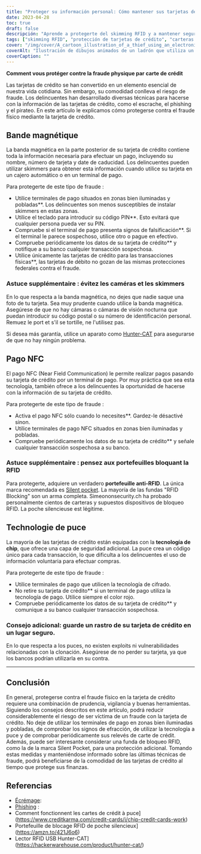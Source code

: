 ```yaml
---
title: "Proteger su información personal: Cómo mantener sus tarjetas de crédito a salvo de RFID Skimming y otros ataques físicos"
date: 2023-04-28
toc: true
draft: false
descripción: "Aprende a protegerte del skimming RFID y a mantener segura la información de tus tarjetas de crédito con estos sencillos consejos."
tags: ["skimming RFID", "protección de tarjetas de crédito", "carteras con bloqueo RFID", "tarjetas de crédito con chip", "phishing", "ciberseguridad", "robo de identidad", "privacidad", "pagos sin contacto", "pagos móviles", "seguridad financiera", "tarjetas inteligentes", "NFC", "cifrado", "protección de datos", "lectores RFID", "tecnología RFID", "carterismo electrónico", "bolsillo silencioso", "gato cazador"].
cover: "/img/cover/A_cartoon_illustration_of_a_thief_using_an_electronic_device.png"
coverAlt: "Ilustración de dibujos animados de un ladrón que utiliza un dispositivo electrónico para robar la información de la tarjeta de crédito de la cartera de una persona."
coverCaption: ""
---
```


 **Comment vous protéger contre la fraude physique par carte de crédit**
 
 Las tarjetas de crédito se han convertido en un elemento esencial de nuestra vida cotidiana. Sin embargo, su comodidad conlleva el riesgo de fraude. Los delincuentes han desarrollado diversas técnicas para hacerse con la información de las tarjetas de crédito, como el escrache, el phishing y el pirateo. En este artículo le explicamos cómo protegerse contra el fraude físico mediante la tarjeta de crédito.
 
 ## Bande magnétique
 
 La banda magnética en la parte posterior de su tarjeta de crédito contiene toda la información necesaria para efectuar un pago, incluyendo su nombre, número de tarjeta y date de caducidad. Los delincuentes pueden utilizar skimmers para obtener esta información cuando utilice su tarjeta en un cajero automático o en un terminal de pago.
 
 Para protegerte de este tipo de fraude :
 
 - Utilice terminales de pago situados en zonas bien iluminadas y pobladas**. Los delincuentes son menos susceptibles de instalar skimmers en estas zonas.
 - Utilice el teclado para introducir su código PIN**. Esto evitará que cualquier persona pueda ver su PIN.
 - Compruebe si el terminal de pago presenta signos de falsificación**. Si el terminal le parece sospechoso, utilice otro o pague en efectivo.
 - Compruebe periódicamente los datos de su tarjeta de crédito** y notifique a su banco cualquier transacción sospechosa.
 - Utilice únicamente las tarjetas de crédito para las transacciones físicas**, las tarjetas de débito no gozan de las mismas protecciones federales contra el fraude.
 
 ### Astuce supplémentaire : évitez les caméras et les skimmers
 
 En lo que respecta a la banda magnética, no dejes que nadie saque una foto de tu tarjeta. Sea muy prudente cuando utilice la banda magnética. Asegúrese de que no hay cámaras o cámaras de visión nocturna que puedan introducir su código postal o su número de identificación personal. Remuez le port et s'il se tortille, ne l'utilisez pas.
 
 Si desea más garantía, utilice un aparato como [Hunter-CAT](https://hackerwarehouse.com/product/hunter-cat/) para asegurarse de que no hay ningún problema.
 
 ## Pago NFC
 
 El pago NFC (Near Field Communication) le permite realizar pagos pasando su tarjeta de crédito por un terminal de pago. Por muy práctica que sea esta tecnología, también ofrece a los delincuentes la oportunidad de hacerse con la información de su tarjeta de crédito.
 
 Para protegerte de este tipo de fraude :
 
 - Activa el pago NFC sólo cuando lo necesites**. Gardez-le désactivé sinon.
 - Utilice terminales de pago NFC situados en zonas bien iluminadas y pobladas.
 - Compruebe periódicamente los datos de su tarjeta de crédito** y señale cualquier transacción sospechosa a su banco.
 
 ### Astuce supplémentaire : pensez aux portefeuilles bloquant la RFID
 
 Para protegerte, adquiere un verdadero **portefeuille anti-RFID**. La única marca recomendada es [Silent pocket](https://amzn.to/421J6o6). La mayoría de las fundas "RFID Blocking" son un arma completa. Simeononsecurity.ch ha probado personalmente cientos de carteras y supuestos dispositivos de bloqueo RFID. La poche silencieuse est légitime.
 
 ## Technologie de puce
 
 La mayoría de las tarjetas de crédito están equipadas con la **tecnología de chip**, que ofrece una capa de seguridad adicional. La puce crea un código único para cada transacción, lo que dificulta a los delincuentes el uso de información voluntaria para efectuar compras.
 
 Para protegerte de este tipo de fraude :
 
 - Utilice terminales de pago que utilicen la tecnología de cifrado.
 - No retire su tarjeta de crédito** si un terminal de pago utiliza la tecnología de pago. Utilice siempre el color rojo.
 - Compruebe periódicamente los datos de su tarjeta de crédito** y comunique a su banco cualquier transacción sospechosa.
 
 ### Consejo adicional: guarde un rastro de su tarjeta de crédito en un lugar seguro.
 
 En lo que respecta a los puces, no existen exploits ni vulnerabilidades relacionadas con la clonación. Asegúrese de no perder su tarjeta, ya que los bancos podrían utilizarla en su contra.
 
 ______
 
 ## Conclusión
 
 En general, protegerse contra el fraude físico en la tarjeta de crédito requiere una combinación de prudencia, vigilancia y buenas herramientas. Siguiendo los consejos descritos en este artículo, podrá reducir considerablemente el riesgo de ser víctima de un fraude con la tarjeta de crédito. No deje de utilizar los terminales de pago en zonas bien iluminadas y pobladas, de comprobar los signos de efracción, de utilizar la tecnología a puce y de comprobar periódicamente sus relevés de carte de crédit. Además, puede ser interesante considerar una funda de bloqueo RFID, como la de la marca Silent Pocket, para una protección adicional. Tomando estas medidas y manteniéndose informado sobre las últimas técnicas de fraude, podrá beneficiarse de la comodidad de las tarjetas de crédito al tiempo que protege sus finanzas.
 
 
 ## Referencias
 
 - [Écrémage](https://www.investopedia.com/terms/s/skimming.asp):
 - [Phishing](https://www.investopedia.com/terms/p/phishing.asp) :
 - Comment fonctionnent les cartes de crédit à puce] (https://www.creditkarma.com/credit-cards/i/chip-credit-cards-work)
 - Portefeuille de blocage RFID de poche silencieux] (https://amzn.to/421J6o6)
 - Lector RFID USB Hunter-CAT] (https://hackerwarehouse.com/product/hunter-cat/)